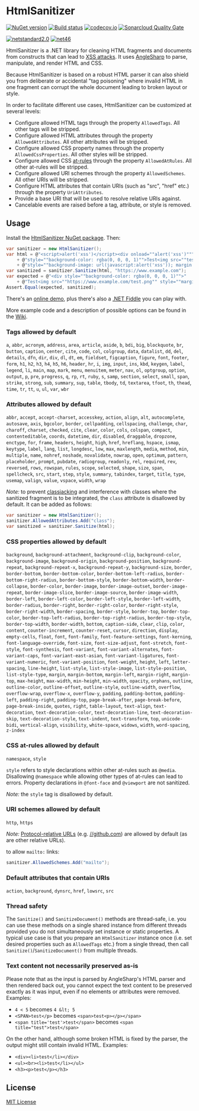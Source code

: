 HtmlSanitizer
=============

[![NuGet version](https://badge.fury.io/nu/HtmlSanitizer.svg)](https://badge.fury.io/nu/HtmlSanitizer)
[![Build status](https://ci.appveyor.com/api/projects/status/418bmfx643iae00c/branch/master?svg=true)](https://ci.appveyor.com/project/mganss/htmlsanitizer/branch/master)
[![codecov.io](https://codecov.io/github/mganss/HtmlSanitizer/coverage.svg?branch=master)](https://codecov.io/github/mganss/HtmlSanitizer?branch=master)
[![Sonarcloud Quality Gate](https://sonarcloud.io/api/project_badges/measure?project=mganss_HtmlSanitizer&metric=alert_status)](https://sonarcloud.io/dashboard?id=mganss_HtmlSanitizer)

[![netstandard2.0](https://img.shields.io/badge/netstandard-2.0-brightgreen.svg)](https://img.shields.io/badge/netstandard-2.0-brightgreen.svg)
[![net46](https://img.shields.io/badge/net-461-brightgreen.svg)](https://img.shields.io/badge/net-461-brightgreen.svg)

HtmlSanitizer is a .NET library for cleaning HTML fragments and documents from constructs that can lead to [XSS attacks](https://en.wikipedia.org/wiki/Cross-site_scripting).
It uses [AngleSharp](https://github.com/AngleSharp/AngleSharp) to parse, manipulate, and render HTML and CSS.

Because HtmlSanitizer is based on a robust HTML parser it can also shield you from deliberate or accidental
"tag poisoning" where invalid HTML in one fragment can corrupt the whole document leading to broken layout or style.

In order to facilitate different use cases, HtmlSanitizer can be customized at several levels:
   
- Configure allowed HTML tags through the property `AllowedTags`. All other tags will be stripped.
- Configure allowed HTML attributes through the property `AllowedAttributes`. All other attributes will be stripped.
- Configure allowed CSS property names through the property `AllowedCssProperties`. All other styles will be stripped.
- Configure allowed CSS [at-rules](https://developer.mozilla.org/en-US/docs/Web/CSS/At-rule) through the property `AllowedAtRules`. All other at-rules will be stripped.
- Configure allowed URI schemes through the property `AllowedSchemes`. All other URIs will be stripped.
- Configure HTML attributes that contain URIs (such as "src", "href" etc.) through the property `UriAttributes`.
- Provide a base URI that will be used to resolve relative URIs against.
- Cancelable events are raised before a tag, attribute, or style is removed.

Usage
-----

Install the [HtmlSanitizer NuGet package](https://www.nuget.org/packages/HtmlSanitizer/). Then:

```C#
var sanitizer = new HtmlSanitizer();
var html = @"<script>alert('xss')</script><div onload=""alert('xss')"""
    + @"style=""background-color: rgba(0, 0, 0, 1)"">Test<img src=""test.png"""
    + @"style=""background-image: url(javascript:alert('xss')); margin: 10px""></div>";
var sanitized = sanitizer.Sanitize(html, "https://www.example.com");
var expected = @"<div style=""background-color: rgba(0, 0, 0, 1)"">"
    + @"Test<img src=""https://www.example.com/test.png"" style=""margin: 10px""></div>";
Assert.Equal(expected, sanitized);
```

There's an [online demo](https://xss.ganss.org/), plus there's also a [.NET Fiddle](https://dotnetfiddle.net/892nOk) you can play with.

More example code and a description of possible options can be found in the [Wiki](https://github.com/mganss/HtmlSanitizer/wiki).

### Tags allowed by default
`a`, `abbr`, `acronym`, `address`, `area`, `article`, `aside`, `b`, `bdi`, `big`, `blockquote`, `br`, `button`, `caption`, `center`, `cite`, `code`, `col`, `colgroup`, `data`, `datalist`, `dd`, `del`, `details`, `dfn`, `dir`, `div`, `dl`, `dt`, `em`, `fieldset`, `figcaption`, `figure`, `font`, `footer`, `form`, `h1`, `h2`, `h3`, `h4`, `h5`, `h6`, `header`, `hr`, `i`, `img`, `input`, `ins`, `kbd`, `keygen`, `label`, `legend`, `li`, `main`, `map`, `mark`, `menu`, `menuitem`, `meter`, `nav`, `ol`, `optgroup`, `option`, `output`, `p`, `pre`, `progress`, `q`, `rp`, `rt`, `ruby`, `s`, `samp`, `section`, `select`, `small`, `span`, `strike`, `strong`, `sub`, `summary`, `sup`, `table`, `tbody`, `td`, `textarea`, `tfoot`, `th`, `thead`, `time`, `tr`, `tt`, `u`, `ul`, `var`, `wbr`

### Attributes allowed by default
`abbr`, `accept`, `accept-charset`, `accesskey`, `action`, `align`, `alt`, `autocomplete`, `autosave`, `axis`, `bgcolor`, `border`, `cellpadding`, `cellspacing`, `challenge`, `char`, `charoff`, `charset`, `checked`, `cite`, `clear`, `color`, `cols`, `colspan`, `compact`, `contenteditable`, `coords`, `datetime`, `dir`, `disabled`, `draggable`, `dropzone`, `enctype`, `for`, `frame`, `headers`, `height`, `high`, `href`, `hreflang`, `hspace`, `ismap`, `keytype`, `label`, `lang`, `list`, `longdesc`, `low`, `max`, `maxlength`, `media`, `method`, `min`, `multiple`, `name`, `nohref`, `noshade`, `novalidate`, `nowrap`, `open`, `optimum`, `pattern`, `placeholder`, `prompt`, `pubdate`, `radiogroup`, `readonly`, `rel`, `required`, `rev`, `reversed`, `rows`, `rowspan`, `rules`, `scope`, `selected`, `shape`, `size`, `span`, `spellcheck`, `src`, `start`, `step`, `style`, `summary`, `tabindex`, `target`, `title`, `type`, `usemap`, `valign`, `value`, `vspace`, `width`, `wrap`

_Note:_ to prevent [classjacking](https://html5sec.org/#123) and interference with classes where the sanitized fragment is to be integrated, the `class` attribute is disallowed by default. 
It can be added as follows:
```C#
var sanitizer = new HtmlSanitizer();
sanitizer.AllowedAttributes.Add("class");
var sanitized = sanitizer.Sanitize(html);
```

### CSS properties allowed by default
`background`, `background-attachment`, `background-clip`, `background-color`, `background-image`, `background-origin`, `background-position`, `background-repeat`, `background-repeat-x`, `background-repeat-y`, `background-size`, `border`, `border-bottom`, `border-bottom-color`, `border-bottom-left-radius`, `border-bottom-right-radius`, `border-bottom-style`, `border-bottom-width`, `border-collapse`, `border-color`, `border-image`, `border-image-outset`, `border-image-repeat`, `border-image-slice`, `border-image-source`, `border-image-width`, `border-left`, `border-left-color`, `border-left-style`, `border-left-width`, `border-radius`, `border-right`, `border-right-color`, `border-right-style`, `border-right-width`, `border-spacing`, `border-style`, `border-top`, `border-top-color`, `border-top-left-radius`, `border-top-right-radius`, `border-top-style`, `border-top-width`, `border-width`, `bottom`, `caption-side`, `clear`, `clip`, `color`, `content`, `counter-increment`, `counter-reset`, `cursor`, `direction`, `display`, `empty-cells`, `float`, `font`, `font-family`, `font-feature-settings`, `font-kerning`, `font-language-override`, `font-size`, `font-size-adjust`, `font-stretch`, `font-style`, `font-synthesis`, `font-variant`, `font-variant-alternates`, `font-variant-caps`, `font-variant-east-asian`, `font-variant-ligatures`, `font-variant-numeric`, `font-variant-position`, `font-weight`, `height`, `left`, `letter-spacing`, `line-height`, `list-style`, `list-style-image`, `list-style-position`, `list-style-type`, `margin`, `margin-bottom`, `margin-left`, `margin-right`, `margin-top`, `max-height`, `max-width`, `min-height`, `min-width`, `opacity`, `orphans`, `outline`, `outline-color`, `outline-offset`, `outline-style`, `outline-width`, `overflow`, `overflow-wrap`, `overflow-x`, `overflow-y`, `padding`, `padding-bottom`, `padding-left`, `padding-right`, `padding-top`, `page-break-after`, `page-break-before`, `page-break-inside`, `quotes`, `right`, `table-layout`, `text-align`, `text-decoration`, `text-decoration-color`, `text-decoration-line`, `text-decoration-skip`, `text-decoration-style`, `text-indent`, `text-transform`, `top`, `unicode-bidi`, `vertical-align`, `visibility`, `white-space`, `widows`, `width`, `word-spacing`, `z-index`

### CSS at-rules allowed by default
`namespace`, `style`

`style` refers to style declarations within other at-rules such as `@media`. Disallowing `@namespace` while allowing other types of at-rules can lead to errors.
Property declarations in `@font-face` and `@viewport` are not sanitized.

_Note:_ the `style` tag is disallowed by default.

### URI schemes allowed by default
`http`, `https`

_Note:_ [Protocol-relative URLs](https://en.wikipedia.org/wiki/Wikipedia:Protocol-relative_URL)  (e.g. <a href="//github.com">//github.com</a>) are allowed by default (as are other relative URLs).

to allow `mailto:` links: 

```C#
sanitizer.AllowedSchemes.Add("mailto");
```

### Default attributes that contain URIs
`action`, `background`, `dynsrc`, `href`, `lowsrc`, `src`

### Thread safety

The `Sanitize()` and `SanitizeDocument()` methods are thread-safe, i.e. you can use these methods on a single shared instance from different threads provided you do not simultaneously set instance or static properties. A typical use case is that you prepare an `HtmlSanitizer` instance once (i.e. set desired properties such as `AllowedTags` etc.) from a single thread, then call `Sanitize()`/`SanitizeDocument()` from multiple threads.

### Text content not necessarily preserved as-is

Please note that as the input is parsed by AngleSharp's HTML parser and then rendered back out, you cannot expect the text content to be preserved exactly as it was input, even if no elements or attributes were removed. Examples:

- `4 < 5` becomes `4 &lt; 5`
- `<SPAN>test</p>` becomes `<span>test<p></p></span>`
- `<span title='test'>test</span>` becomes `<span title="test">test</span>`

On the other hand, although some broken HTML is fixed by the parser, the output might still contain invalid HTML. Examples:

- `<div><li>test</li></div>`
- `<ul><br><li>test</li></ul>`
- `<h3><p>test</p></h3>`

License
-------

[MIT License](https://en.wikipedia.org/wiki/MIT_License)
